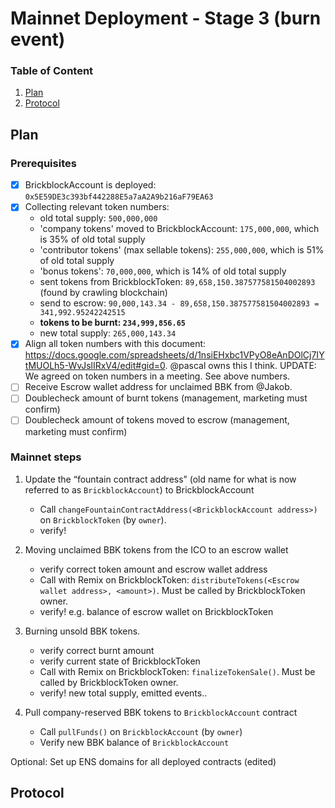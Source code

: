 # Mainnet Deployment - Stage 3 (burn event)

### Table of Content
1.  [Plan](#plan)
2.  [Protocol](#protocol)

## Plan

### Prerequisites

- [x] BrickblockAccount is deployed: `0x5E59DE3c393bf442288E5a7aA2A9b216aF79EA63`
- [x] Collecting relevant token numbers:
    * old total supply: `500,000,000`
    * 'company tokens' moved to BrickblockAccount: `175,000,000`, which is 35% of old total supply
    * 'contributor tokens' (max sellable tokens): `255,000,000`, which is 51% of old total supply
    * 'bonus tokens': `70,000,000`, which is 14% of old total supply
    * sent tokens from BrickblockToken: `89,658,150.387577581504002893` (found by crawling blockchain)
    * send to escrow: `90,000,143.34 - 89,658,150.387577581504002893 = 341,992.95242242515`
    * **tokens to be burnt: `234,999,856.65`**
    * new total supply: `265,000,143.34`
- [x] Align all token numbers with this document: https://docs.google.com/spreadsheets/d/1nsiEHxbc1VPyO8eAnDOlCj7IYtMUOLh5-WvJslIRxV4/edit#gid=0. @pascal owns this I think. UPDATE: We agreed on token numbers in a meeting. See above numbers.
- [ ] Receive Escrow wallet address for unclaimed BBK from @Jakob.
- [ ] Doublecheck amount of burnt tokens (management, marketing must confirm)
- [ ] Doublecheck amount of tokens moved to escrow (management, marketing must confirm)

### Mainnet steps

1. Update the “fountain contract address” (old name for what is now referred to as `BrickblockAccount`) to BrickblockAccount
    - Call `changeFountainContractAddress(<BrickblockAccount address>)` on `BrickblockToken` (by `owner`).
    - verify!

2. Moving unclaimed BBK tokens from the ICO to an escrow wallet
    - verify correct token amount and escrow wallet address
    - Call with Remix on BrickblockToken: `distributeTokens(<Escrow wallet address>, <amount>)`. Must be called by BrickblockToken owner.
    - verify! e.g. balance of escrow wallet on BrickblockToken

3. Burning unsold BBK tokens.
    - verify correct burnt amount
    - verify current state of BrickblockToken
    - Call with Remix on BrickblockToken: `finalizeTokenSale()`. Must be called by BrickblockToken owner.
    - verify! new total supply, emitted events..

4. Pull company-reserved BBK tokens to `BrickblockAccount` contract
    - Call `pullFunds()` on `BrickblockAccount` (by `owner`)
    - Verify new BBK balance of `BrickblockAccount`


Optional: Set up ENS domains for all deployed contracts (edited)

## Protocol
